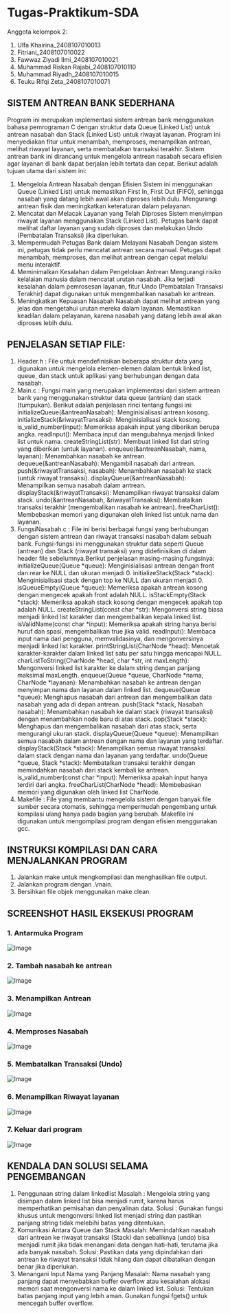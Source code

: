 # Tugas-Praktikum-SDA
 
Anggota kelompok 2:
1.	Ulfa Khairina_2408107010013
2.	Fitriani_2408107010022
3.	Fawwaz Ziyadi Ilmi_2408107010021
4.	Muhammad Riskan Rajabi_2408107010110
5.	Muhammad Riyadh_2408107010015
6.	Teuku Rifqi Zeta_2408107010071

   
## SISTEM ANTREAN BANK SEDERHANA

Program ini merupakan implementasi sistem antrean bank menggunakan bahasa pemrograman C dengan struktur data Queue (Linked List) untuk antrean nasabah dan Stack (Linked List) untuk riwayat layanan. Program ini menyediakan fitur untuk menambah, memproses, menampilkan antrean, melihat riwayat layanan, serta membatalkan transaksi terakhir. Sistem antrean bank ini dirancang untuk mengelola antrean nasabah secara efisien agar layanan di bank dapat berjalan lebih tertata dan cepat. Berikut adalah tujuan utama dari sistem ini:
1.	Mengelola Antrean Nasabah dengan Efisien
Sistem ini menggunakan Queue (Linked List) untuk memastikan First In, First Out (FIFO), sehingga nasabah yang datang lebih awal akan diproses lebih dulu. Mengurangi antrean fisik dan meningkatkan keteraturan dalam pelayanan.
2.	Mencatat dan Melacak Layanan yang Telah Diproses
Sistem menyimpan riwayat layanan menggunakan Stack (Linked List). Petugas bank dapat melihat daftar layanan yang sudah diproses dan melakukan Undo (Pembatalan Transaksi) jika diperlukan.
3.	Mempermudah Petugas Bank dalam Melayani Nasabah
Dengan sistem ini, petugas tidak perlu mencatat antrean secara manual. Petugas dapat menambah, memproses, dan melihat antrean dengan cepat melalui menu interaktif.
4.	Meminimalkan Kesalahan dalam Pengelolaan Antrean
Mengurangi risiko kelalaian manusia dalam mencatat urutan nasabah. Jika terjadi kesalahan dalam pemrosesan layanan, fitur Undo (Pembatalan Transaksi Terakhir) dapat digunakan untuk mengembalikan nasabah ke antrean.
5.	Meningkatkan Kepuasan Nasabah
Nasabah dapat melihat antrean yang jelas dan mengetahui urutan mereka dalam layanan. Memastikan keadilan dalam pelayanan, karena nasabah yang datang lebih awal akan diproses lebih dulu.

## PENJELASAN SETIAP FILE:
1.	Header.h : File untuk mendefinisikan beberapa struktur data yang digunakan untuk mengelola elemen-elemen dalam bentuk linked list, queue, dan stack untuk aplikasi yang berhubungan dengan data nasabah.
2.	Main.c  : Fungsi main yang merupakan implementasi dari sistem antrean bank yang menggunakan struktur data queue (antrian) dan stack (tumpukan). Berikut adalah penjelasan rinci tentang fungsi ini:
initializeQueue(&antreanNasabah): Menginisialisasi antrean kosong. 
initializeStack(&riwayatTransaksi): Menginisialisasi stack kosong. 
is_valid_number(input): Memeriksa apakah input yang diberikan berupa angka. 
readInput(): Membaca input dan mengubahnya menjadi linked list untuk nama. 
createStringList(str): Membuat linked list dari string yang diberikan (untuk layanan). 
enqueue(&antreanNasabah, nama, layanan): Menambahkan nasabah ke antrean. 
dequeue(&antreanNasabah): Mengambil nasabah dari antrean. 
push(&riwayatTransaksi, nasabah): Menambahkan nasabah ke stack (untuk riwayat transaksi). 
displayQueue(&antreanNasabah): Menampilkan semua nasabah dalam antrean. 
displayStack(&riwayatTransaksi): Menampilkan riwayat transaksi dalam stack. 
undo(&antreanNasabah, &riwayatTransaksi): Membatalkan transaksi terakhir (mengembalikan nasabah ke antrean). 
freeCharList(): Membebaskan memori yang digunakan oleh linked list untuk nama dan layanan.
3.	FungsiNasabah.c : File ini berisi berbagai fungsi yang berhubungan dengan sistem antrean dan riwayat transaksi nasabah dalam sebuah bank. Fungsi-fungsi ini menggunakan struktur data seperti Queue (antrean) dan Stack (riwayat transaksi) yang didefinisikan di dalam header file sebelumnya.Berikut penjelasan masing-masing fungsinya:
initializeQueue(Queue *queue): Menginisialisasi antrean dengan front dan rear ke NULL dan ukuran menjadi 0.
initializeStack(Stack *stack): Menginisialisasi stack dengan top ke NULL dan ukuran menjadi 0.
isQueueEmpty(Queue *queue): Memeriksa apakah antrean kosong dengan mengecek apakah front adalah NULL.
isStackEmpty(Stack *stack): Memeriksa apakah stack kosong dengan mengecek apakah top adalah NULL.
createStringList(const char *str): Mengonversi string biasa menjadi linked list karakter dan mengembalikan kepala linked list.
isValidName(const char *input): Memeriksa apakah string hanya berisi huruf dan spasi, mengembalikan true jika valid.
readInput(): Membaca input nama dari pengguna, memvalidasinya, dan mengonversinya menjadi linked list karakter.
printStringList(CharNode *head): Mencetak karakter-karakter dalam linked list satu per satu hingga mencapai NULL.
charListToString(CharNode *head, char *str, int maxLength): Mengonversi linked list karakter ke dalam string dengan panjang maksimal maxLength.
enqueue(Queue *queue, CharNode *nama, CharNode *layanan): Menambahkan nasabah ke antrean dengan menyimpan nama dan layanan dalam linked list.
dequeue(Queue *queue): Menghapus nasabah dari antrean dan mengembalikan data nasabah yang ada di depan antrean.
push(Stack *stack, Nasabah nasabah): Menambahkan nasabah ke dalam stack (riwayat transaksi) dengan menambahkan node baru di atas stack.
pop(Stack *stack): Menghapus dan mengembalikan nasabah dari atas stack, serta mengurangi ukuran stack.
displayQueue(Queue *queue): Menampilkan semua nasabah dalam antrean dengan nama dan layanan yang terdaftar.
displayStack(Stack *stack): Menampilkan semua riwayat transaksi dalam stack dengan nama dan layanan yang terdaftar.
undo(Queue *queue, Stack *stack): Membatalkan transaksi terakhir dengan memindahkan nasabah dari stack kembali ke antrean.
is_valid_number(const char *input): Memeriksa apakah input hanya terdiri dari angka.
freeCharList(CharNode *head): Membebaskan memori yang digunakan oleh linked list CharNode.
4.	Makefile : File yang membantu mengelola sistem dengan banyak file sumber secara otomatis, sehingga mempermudah pengembang untuk kompilasi ulang hanya pada bagian yang berubah. Makefile ini digunakan untuk mengompilasi program dengan efisien menggunakan gcc.

## INSTRUKSI KOMPILASI DAN CARA MENJALANKAN PROGRAM
1.	  Jalankan make untuk mengkompilasi dan menghasilkan file output. 
2.	  Jalankan program dengan .\main. 
3.	  Bersihkan file objek menggunakan make clean.

## SCREENSHOT HASIL EKSEKUSI PROGRAM

### 1.	Antarmuka Program
![Image](https://github.com/user-attachments/assets/bb8029a7-ad66-4f3b-8d25-94252aa2b382)

### 2.	Tambah nasabah ke antrean
![Image](https://github.com/user-attachments/assets/75111144-f950-4b10-84f0-051b4b595078)

### 3.	Menampilkan Antrean
![Image](https://github.com/user-attachments/assets/2f2ff94a-a89b-4ebb-bad0-e0c0fe0fe31d)

### 4.	Memproses Nasabah
![Image](https://github.com/user-attachments/assets/a4fe65a3-d760-4d9d-b2f3-93831882874a)

### 5.	Membatalkan Transaksi (Undo)
![Image](https://github.com/user-attachments/assets/17c0671b-f873-4b84-bff3-83536c968eeb)

### 6.	Menampilkan Riwayat layanan
![Image](https://github.com/user-attachments/assets/a39ea1e9-bbcd-40c0-aea5-0b2c7d6f3205)

### 7.	Keluar dari program
![Image](https://github.com/user-attachments/assets/5bc8c22c-ea42-4229-8106-e72b5a749a22)


## KENDALA DAN SOLUSI SELAMA PENGEMBANGAN
1.	Penggunaan string dalam linkedlist
Masalah : Mengelola string yang disimpan dalam linked list bisa menjadi rumit, karena harus memperhatikan pemisahan dan penyalinan data.
Solusi : Gunakan fungsi khusus untuk mengonversi linked list menjadi string dan pastikan panjang string tidak melebihi batas yang ditentukan.
2.	Komunikasi Antara Queue dan Stack
Masalah: Memindahkan nasabah dari antrean ke riwayat transaksi (Stack) dan sebaliknya (undo) bisa menjadi rumit jika tidak menangani data dengan hati-hati, terutama jika ada banyak nasabah.
Solusi: Pastikan data yang dipindahkan dari antrean ke riwayat transaksi tidak hilang dan dapat dibatalkan dengan benar jika diperlukan.
3.	Menangani Input Nama yang Panjang
Masalah: Nama nasabah yang panjang dapat menyebabkan buffer overflow atau kesalahan alokasi memori saat mengonversi nama ke dalam linked list.
Solusi: Tentukan batas panjang input yang lebih aman. Gunakan fungsi fgets() untuk mencegah buffer overflow.




